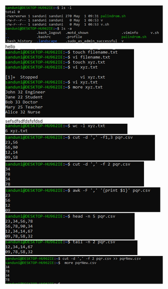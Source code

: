 ![output Screenshot](outputs/01.png)
hello  <br>
![output Screenshot](outputs/02.png)
sefsdfsdfdsfsfdsd  <br>
![output Screenshot](outputs/03.png)
![output Screenshot](outputs/04.png)
![output Screenshot](outputs/05.png)
![output Screenshot](outputs/06.png)
![output Screenshot](outputs/07.png)
![output Screenshot](outputs/08.png)
![output Screenshot](outputs/09.png)
